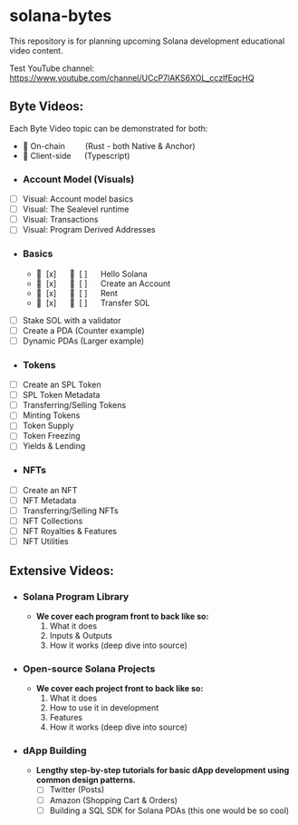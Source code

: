 # solana-bytes
This repository is for planning upcoming Solana development educational video content.

Test YouTube channel: https://www.youtube.com/channel/UCcP7lAKS6XOL_cczIfEqcHQ

## Byte Videos:
Each Byte Video topic can be demonstrated for both:
- :crab: On-chain         (Rust - both Native & Anchor)
- :space_invader: Client-side      (Typescript)
* ### Account Model (Visuals)
- [ ] Visual: Account model basics
- [ ] Visual: The Sealevel runtime
- [ ] Visual: Transactions
- [ ] Visual: Program Derived Addresses
* ### Basics
    * :crab:  [x]      :space_invader:  [ ]      Hello Solana
    * :crab:  [x]      :space_invader:  [ ]      Create an Account
    * :crab:  [x]      :space_invader:  [ ]      Rent
    * :crab:  [x]      :space_invader:  [ ]      Transfer SOL
- [ ] Stake SOL with a validator
- [ ] Create a PDA (Counter example)
- [ ] Dynamic PDAs (Larger example)
* ### Tokens
- [ ] Create an SPL Token
- [ ] SPL Token Metadata
- [ ] Transferring/Selling Tokens
- [ ] Minting Tokens
- [ ] Token Supply
- [ ] Token Freezing
- [ ] Yields & Lending
* ### NFTs
- [ ] Create an NFT
- [ ] NFT Metadata
- [ ] Transferring/Selling NFTs
- [ ] NFT Collections
- [ ] NFT Royalties & Features
- [ ] NFT Utilities

## Extensive Videos:
* ### Solana Program Library
    * **We cover each program front to back like so:**
        1. What it does
        2. Inputs & Outputs
        3. How it works (deep dive into source)
* ### Open-source Solana Projects
    * **We cover each project front to back like so:**
        1. What it does
        2. How to use it in development
        2. Features
        3. How it works (deep dive into source)
* ### dApp Building
    * **Lengthy step-by-step tutorials for basic dApp development using common design patterns.**
        * [ ] Twitter (Posts)
        * [ ] Amazon (Shopping Cart & Orders)
        * [ ] Building a SQL SDK for Solana PDAs (this one would be so cool)
